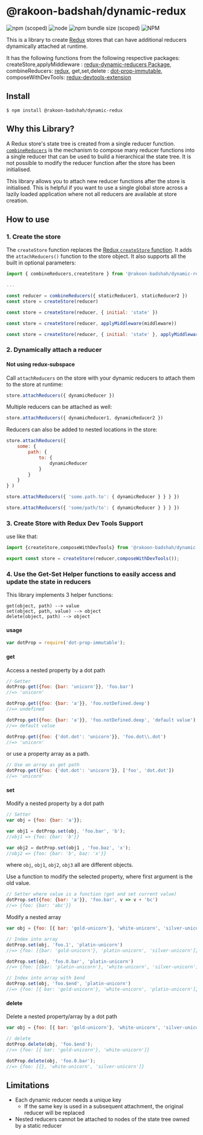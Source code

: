 # @rakoon-badshah/dynamic-redux

![npm (scoped)](https://img.shields.io/npm/v/@rakoon-badshah/dynamic-redux)
![node](https://img.shields.io/node/v/@rakoon-badshah/dynamic-redux)
![npm bundle size (scoped)](https://img.shields.io/bundlephobia/min/@rakoon-badshah/dynamic-redux)
![NPM](https://img.shields.io/npm/l/@rakoon-badshah/dynamic-redux)

This is a library to create [Redux](http://redux.js.org/) stores that can have additional reducers dynamically attached at runtime.

It has the following functions from the following respective packages:
createStore,applyMiddleware : [redux-dynamic-reducers Package](https://www.npmjs.com/package/redux-dynamic-reducer),
combineReducers: [redux](https://www.npmjs.com/package/redux),
get,set,delete : [dot-prop-immutable](https://www.npmjs.com/package/dot-prop-immutable),
composeWithDevTools: [redux-devtools-extension](https://www.npmjs.com/package/redux-devtools-extension)

## Install

```
$ npm install @rakoon-badshah/dynamic-redux
```


## Why this Library?
A Redux store's state tree is created from a single reducer function. [`combineReducers`](http://redux.js.org/docs/api/combineReducers.html) is the mechanism to compose many reducer functions into a single reducer that can be used to build a hierarchical the state tree. It is not possible to modify the reducer function after the store has been initialised.

This library allows you to attach new reducer functions after the store is initialised. This is helpful if you want to use a single global store across a lazily loaded application where not all reducers are available at store creation.


## How to use

### 1. Create the store

The `createStore` function replaces the [Redux `createStore` function](http://redux.js.org/docs/api/createStore.html). It adds the `attachReducers()` function to the store object. It also supports all the built in optional parameters:

```javascript
import { combineReducers,createStore } from '@rakoon-badshah/dynamic-redux'

...

const reducer = combineReducers({ staticReducer1, staticReducer2 })
const store = createStore(reducer)
```

```javascript
const store = createStore(reducer, { initial: 'state' })
```

```javascript
const store = createStore(reducer, applyMiddleware(middleware))
```

```javascript
const store = createStore(reducer, { initial: 'state' }, applyMiddleware(middleware))
```


### 2. Dynamically attach a reducer

#### Not using redux-subspace

Call `attachReducers` on the store with your dynamic reducers to attach them to the store at runtime:

```javascript
store.attachReducers({ dynamicReducer })
```

Multiple reducers can be attached as well:

```javascript
store.attachReducers({ dynamicReducer1, dynamicReducer2 })
```

Reducers can also be added to nested locations in the store:

```javascript
store.attachReducers({
    some: {
        path: {
            to: {
                dynamicReducer
            }
        }
    }
} )
```

```javascript
store.attachReducers({ 'some.path.to': { dynamicReducer } } } })
```

```javascript
store.attachReducers({ 'some/path/to': { dynamicReducer } } } })
```


### 3. Create Store with Redux Dev Tools Support
use like that:
```javascript
import {createStore,composeWithDevTools} from '@rakoon-badshah/dynamic-redux'

export const store = createStore(reducer,composeWithDevTools());
```

### 4. Use the Get-Set Helper functions to easily access and update the state in reducers
This library implements 3 helper functions:

```
get(object, path) --> value
set(object, path, value) --> object
delete(object, path) --> object
```

#### usage 
```javascript
var dotProp = require('dot-prop-immutable');
```

#### get

Access a nested property by a dot path

```javascript
// Getter
dotProp.get({foo: {bar: 'unicorn'}}, 'foo.bar')
//=> 'unicorn'

dotProp.get({foo: {bar: 'a'}}, 'foo.notDefined.deep')
//=> undefined

dotProp.get({foo: {bar: 'a'}}, 'foo.notDefined.deep', 'default value')
//=> default value

dotProp.get({foo: {'dot.dot': 'unicorn'}}, 'foo.dot\\.dot')
//=> 'unicorn'
```


or use a property array as a path.

```javascript
// Use an array as get path
dotProp.get({foo: {'dot.dot': 'unicorn'}}, ['foo', 'dot.dot'])
//=> 'unicorn'
```

#### set

Modify a nested property by a dot path

```javascript
// Setter
var obj = {foo: {bar: 'a'}};

var obj1 = dotProp.set(obj, 'foo.bar', 'b');
//obj1 => {foo: {bar: 'b'}}

var obj2 = dotProp.set(obj1 , 'foo.baz', 'x');
//obj2 => {foo: {bar: 'b', baz: 'x'}}
```

where `obj`, `obj1`, `obj2`, `obj3` all are different objects.



Use a function to modify the selected property, where first argument is the old value.

```javascript
// Setter where value is a function (get and set current value)
dotProp.set({foo: {bar: 'a'}}, 'foo.bar', v => v + 'bc')
//=> {foo: {bar: 'abc'}}
```


Modify a nested array

```javascript
var obj = {foo: [{ bar: 'gold-unicorn'}, 'white-unicorn', 'silver-unicorn']};

// Index into array
dotProp.set(obj, 'foo.1', 'platin-unicorn')
//=> {foo: [{bar: 'gold-unicorn'}, 'platin-unicorn', 'silver-unicorn']}

dotProp.set(obj, 'foo.0.bar', 'platin-unicorn')
//=> {foo: [{bar: 'platin-unicorn'}, 'white-unicorn', 'silver-unicorn']}

// Index into array with $end
dotProp.set(obj, 'foo.$end', 'platin-unicorn')
//=> {foo: [{ bar: 'gold-unicorn'}, 'white-unicorn', 'platin-unicorn']}

```


#### delete

Delete a nested property/array by a dot path

```javascript
var obj = {foo: [{ bar: 'gold-unicorn'}, 'white-unicorn', 'silver-unicorn']};

// delete
dotProp.delete(obj, 'foo.$end');
//=> {foo: [{ bar: 'gold-unicorn'}, 'white-unicorn']}

dotProp.delete(obj, 'foo.0.bar');
//=> {foo: [{}, 'white-unicorn', 'silver-unicorn']}
```

## Limitations

* Each dynamic reducer needs a unique key
  * If the same key is used in a subsequent attachment, the original reducer will be replaced
* Nested reducers cannot be attached to nodes of the state tree owned by a static reducer